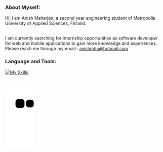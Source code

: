### About Myself:

Hi, I am Anish Maharjan, a second year engineering student of Metropolia University of Applied Sciences, Finland.

<br>
I am currently searching for internship opportunities as software developer for web and mobile applications to gain more knowledge and experiences.
Please reach me through my email : <a href = "mailto: anishmhn@hotmail.com">anishmhn@hotmail.com</a>

### Language and Tools:
[![My Skills](https://skills.thijs.gg/icons?i=js,html,css,java,kotlin,nodejs,react,git,c,mysql,figma)](https://skills.thijs.gg)

<br>

![snake gif](https://github.com/anish0123/anish0123/blob/output/github-contribution-grid-snake.svg)

